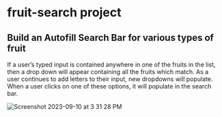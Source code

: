 # **fruit-search project**

## Build an Autofill Search Bar for various types of fruit

If a user’s typed input is contained anywhere in one of the fruits in the list, then a drop down will appear containing all the fruits which match. As a user continues to add letters to their input, new dropdowns will populate. When a user clicks on one of these options, it will populate in the search bar.


![Screenshot 2023-09-10 at 3 31 28 PM](https://github.com/pharmon9847/fruit-search/assets/55819132/baedd99a-f788-4ae0-8cae-886637851fc9)
